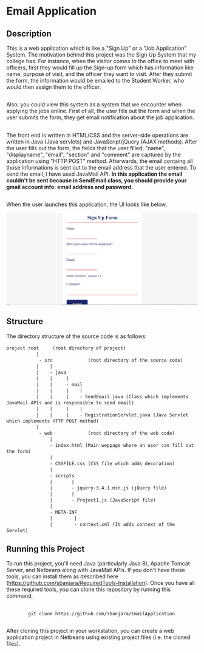 # Email Application
##
## Description
  This is a web application which is like a "Sign Up" or a "Job Application" System. The motivation behind this project was the Sign Up 
  System that my college has. For instance, when the visitor comes to the office to meet with officers, first they would fill up the
  Sign-up form which has information like name, purpose of visit, and the officer they want to visit. After they submit the form, the
  information would be emailed to the Student Worker, who would then assign them to the officer.
##
  Also, you could view this system as a system that we encounter when applying the jobs online. First of all, the user fills out the form and
  when the user submits the form, they get email notification about the job application.
##
  The front end is written in HTML/CSS and the server-side operations are written in Java (Java servlets) and JavaScript/jQuery 
  (AJAX methods). After the user fills out the form, the fields that the user filled: "name", "displayname", "email", "section"
  and "comment" are captured by the application using "HTTP POST" method. Afterwards, the email containg all those informations is
  sent out to the email address that the user entered. To send the email, I have used JavaMail API. **In this application the email couldn't
  be sent because in SendEmail class, you should provide your gmail account info: email address and password.** 
## 
  When the user launches this application, the UI looks like below,
  
  ![picture](signupform.PNG)
 
##
## Structure
  The directory structure of the source code is as follows:

    project root     (root directory of project)
               |
                - src             (root directory of the source code)
               |    |           
               |    - java
               |    |     |
               |    |     - mail    
               |    |     |    |
               |    |     |    - SendEmail.java (Class which implements JavaMail APIs and is responsible to send email)
               |    |     |    |
               |    |     |    - RegistrationServlet.java (Java Servlet which implements HTTP POST method)
               |
                - web             (root directory of the web code)
                    |
                    - index.html (Main weppage where an user can fill out the form)
                    |    
                    - CSSFILE.css (CSS file which adds decoration) 
                    | 
                    - scripts
                    |       | 
                    |       - jquery-3.4.1.min.js (jQuery file)
                    |       |
                    |       - Project1.js (JavaScript file)
                    |
                    - META-INF
                    |        |
                    |        - context.xml (It adds context of the Servlet) 
                    
##
## Running this Project
   To run this project, you'll need Java (particularly Java 8), Apache Tomcat Server, and Netbeans along with JavaMail APIs.
   If you don't have these tools, you can install them as described here (https://github.com/sbanjara/RequiredTools-Installation). 
   Once you have all these required tools, you can clone this repository by running this command,
##
            git clone https://github.com/sbanjara/EmailApplication
##
   After cloning this project in your workstation, you can create a web application project in Netbeans using existing project files (i.e. the cloned files).
##
